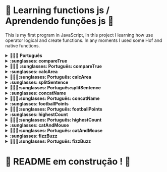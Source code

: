 # :construction: Learning functions js / Aprendendo funções js  :construction:

This is my first program in JavaScript, In this project I learning how use operator logical and create functions. In any moments I used some Hof and native functions.

<details>
  <summary><strong>🤷🏽‍♀️ Português</strong></summary><br />
  Esse é o meu primeiro programa em JavaScript, nesse projeto eu aprendi como usar operadores lógicos e criar funções. Em alguns momentos eu usei HoF e funções nativas.
</details>

<details>
  <summary><strong>:sunglasses: compareTrue</strong></summary><br />
  This function return a boolean, this boolean depends two other booleans, if both is true then return true, if any is false, return false, used operator &&.
</details>

  <details>
  <summary><strong>🤷🏽‍♀️ :sunglasses: Português: compareTrue </strong></summary><br />
    Essa função retorna um boleano, esse boleano depende de outros dois booleanos, se ambos forem verdadeiro, o retorno será verdadeiro, caso qualquer um seja falso o retorno será falso, foi usado o operador &&.
</details>

<details>
  <summary><strong>:sunglasses: calcArea </strong></summary><br />
  Return triangle area, depends two params base and heigth.
</details>
<details>
  <summary><strong>🤷🏽‍♀️:sunglasses: Português: calcArea</strong></summary>
  Retorna a área do triangulo, depende de dois parametros, base e altura.
</details>

<details>
  <summary><strong>:sunglasses: splitSentence </strong></summary>
  Get a string then split where find a space, then put in array. Used HoF split.
</details>

<details>
  <summary><strong>🤷🏽‍♀️:sunglasses: Português:splitSentence </strong></summary>
  Recebe uma string, separa quando achar um espaço e armazena em um array. Usando a HoF split.
</details>

<details>
  <summary><strong>:sunglasses: concatName </strong> </summary> <br />
  Receve a Array, get the last element then concat with the first element, return '[last element], [first element]'.
</details>

<details>
  <summary><strong>🤷🏽‍♀️:sunglasses: Português: concatName </strong></summary>
  Recebe um array, pega o último elemento e concatena com o primeiro, retorno '[ultimo elemento], [primeiro elemento]'.
</details>

<details>
  <summary><strong>:sunglasses: footballPoints </strong> </summary> <br />
  receve wins and ties for a team then return points of this team, the points is 3*wins + ties.
</details>

<details>
  <summary><strong>🤷🏽‍♀️:sunglasses: Português: footballPoints </strong></summary>
  Recebe vitórias e empate de um time e retorna os pontos do time, os pontos são 3*vitoria + empates.
</details>

<details>
  <summary><strong>:sunglasses: highestCount </strong> </summary> <br />
  Receve a Array, return the number of high number appers in this array, used function max, today I do with HoF filter.
</details>

<details>
  <summary><strong>🤷🏽‍♀️:sunglasses: Português: highestCount </strong></summary>
  Recebe um array, retorna a quantidade de vezes que o maior número aparece nesse array, usando a função max, hoje eu iria fazer com HoF filter.
</details>

<details>
  <summary><strong>:sunglasses: catAndMouse </strong> </summary> <br />
  Receve three numbers, first is the position of mouse, second is the position of first cat and the last is the position of other cat, if the mouse is more near of first cat the return is cat1, if is near the second cat the return is cat2 and if the distance of two cats is the same the return is 'os gatos trombam e o rato foge'.
</details>

<details>
  <summary><strong>🤷🏽‍♀️:sunglasses: Português: catAndMouse </strong></summary>
  Recebe três parametros, o primeiro é a posição do rato, o segundo é a posição do primeiro gato e o ultimo é a posição do segundo gato, se o rato estivar mais perto do primeiro gato o retorno é 'cat1', se o rato estiver mais perto do segundo gato o retorno é 'cat2' e caso o rato estiver entre os dois gatos o retorno é 'os gatos trombam e o rato foge'.
</details>

<details>
  <summary><strong>:sunglasses: fizzBuzz </strong> </summary> <br />
  Receve a Array, if the number is multiple of 3 return 'fizz', if the number is multiple of 5 return 'buzz', if the number is multiple 3 and 5 return 'fizzBuzz' and if is not multiple 3 or 5 return 'bug!' for all numbers in array.
</details>

<details>
  <summary><strong>🤷🏽‍♀️:sunglasses: Português: fizzBuzz </strong></summary>
  Recebe um array, se o numero for múltiplo de 3 retorna 'fizz', se for múltiplo de 5 retorna 'buzz', se for múltiplo de 3 e de 5 retorna 'fizzBuzz' caso não seja múltiplo de 3 ou de 5 returna 'bug!' para todos os números no array.
</details>



# :construction: README em construção ! :construction:

<!-- Olá, Tryber!
Esse é apenas um arquivo inicial para o README do seu projeto.
É essencial que você preencha esse documento por conta própria, ok?
Não deixe de usar nossas dicas de escrita de README de projetos, e deixe sua criatividade brilhar!
:warning: IMPORTANTE: você precisa deixar nítido:
- quais arquivos/pastas foram desenvolvidos por você; 
- quais arquivos/pastas foram desenvolvidos por outra pessoa estudante;
- quais arquivos/pastas foram desenvolvidos pela Trybe.
-->